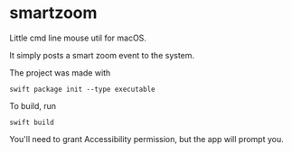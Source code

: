 # smartzoom

Little cmd line mouse util for macOS.

It simply posts a smart zoom event to the system.

The project was made with

```
swift package init --type executable
```

To build, run

```
swift build
```

You'll need to grant Accessibility permission, but the app will prompt you.
